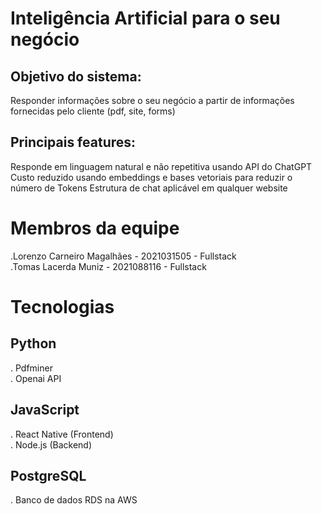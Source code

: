 # Inteligência Artificial para o seu negócio

## Objetivo do sistema:
Responder informações sobre o seu negócio a partir de informações fornecidas pelo cliente (pdf, site, forms)

## Principais features:
Responde em linguagem natural e não repetitiva usando API do ChatGPT 
Custo reduzido usando embeddings e bases vetoriais para reduzir o número de Tokens
Estrutura de chat aplicável em qualquer website

# Membros da equipe
.Lorenzo Carneiro Magalhães - 2021031505 - Fullstack  
.Tomas Lacerda Muniz - 2021088116 - Fullstack  

# Tecnologias 
## Python
. Pdfminer  
. Openai API  

## JavaScript
. React Native (Frontend)  
. Node.js (Backend)  

## PostgreSQL
. Banco de dados RDS na AWS
